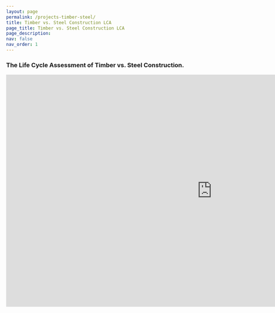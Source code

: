 ```yaml
---
layout: page
permalink: /projects-timber-steel/
title: Timber vs. Steel Construction LCA
page_title: Timber vs. Steel Construction LCA
page_description:
nav: false
nav_order: 1
---
```


### The Life Cycle Assessment of Timber vs. Steel Construction.

<iframe width="1120" height="630" src="https://www.youtube.com/embed/T4IqWmUo_k0?si=4nJGOTul9WATm_7M" title="YouTube video player" frameborder="0" allow="accelerometer; autoplay; clipboard-write; encrypted-media; gyroscope; picture-in-picture; web-share" referrerpolicy="strict-origin-when-cross-origin" allowfullscreen></iframe>



<!--
<video width="1280" height="720" controls preload="auto">
  <source src="{{ site.baseurl }}/assets/video/Coffee EIOLCA.mp4" type="video/mp4">
  Your browser does not support the video tag.
</video>
-->
